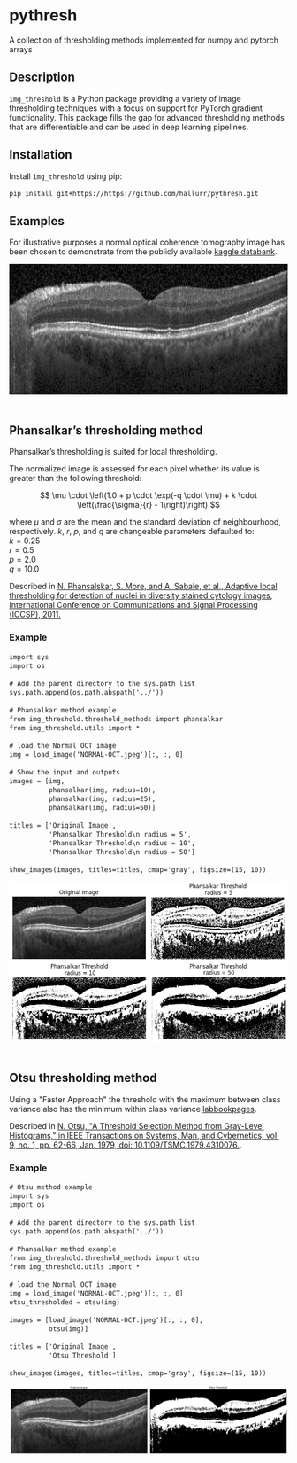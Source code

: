 # pythresh
A collection of thresholding methods implemented for numpy and pytorch arrays


## Description
`img_threshold` is a Python package providing a variety of image thresholding techniques with a focus on support for PyTorch gradient functionality. This package fills the gap for advanced thresholding methods that are differentiable and can be used in deep learning pipelines.

## Installation

Install `img_threshold` using pip:

```bash
pip install git+https://https://github.com/hallurr/pythresh.git
```

## Examples

For illustrative purposes a normal optical coherence tomography image has been chosen to demonstrate from the publicly available [kaggle databank](https://www.kaggle.com/datasets/paultimothymooney/kermany2018). 
<div align="center">
  <img src="examples/NORMAL-OCT.jpeg" alt="Normal OCT">
</div>




<div style="height: 20px;"></div>

## Phansalkar’s thresholding method



Phansalkar’s thresholding is suited for local thresholding.

The normalized image is assessed for each pixel whether its value is greater than the following threshold:

$$
\mu \cdot \left(1.0 + p \cdot \exp(-q \cdot \mu) + k \cdot \left(\frac{\sigma}{r} - 1\right)\right)
$$

  
where $\mu$ and $\sigma$ are the mean and the standard deviation of neighbourhood, respectively. 
$k$, $r$, $p$, and $q$ are changeable parameters defaulted to:\
$k=0.25$\
$r=0.5$\
$p=2.0$\
$q=10.0$

Described in [N. Phansalskar, S. More, and A. Sabale, et al., Adaptive local thresholding for detection of nuclei in diversity stained cytology images, International Conference on Communications and Signal Processing (ICCSP), 2011. ](https://ieeexplore.ieee.org/document/5739305/)
### Example

```
import sys
import os

# Add the parent directory to the sys.path list
sys.path.append(os.path.abspath('../')) 

# Phansalkar method example
from img_threshold.threshold_methods import phansalkar
from img_threshold.utils import *

# load the Normal OCT image
img = load_image('NORMAL-OCT.jpeg')[:, :, 0]

# Show the input and outputs
images = [img, 
          phansalkar(img, radius=10), 
          phansalkar(img, radius=25), 
          phansalkar(img, radius=50)]

titles = ['Original Image', 
          'Phansalkar Threshold\n radius = 5', 
          'Phansalkar Threshold\n radius = 10', 
          'Phansalkar Threshold\n radius = 50']

show_images(images, titles=titles, cmap='gray', figsize=(15, 10))
```
<div align="center">

<img src="examples/Phansalkar.png" alt="Phansalkar Thresholding">
</div>

<div style="height: 20px;"></div>

## Otsu thresholding method


Using a "Faster Approach" the threshold with the maximum between class variance also has the minimum within class variance [labbookpages](http://www.labbookpages.co.uk/software/imgProc/otsuThreshold.html).
    
Described in [N. Otsu, "A Threshold Selection Method from Gray-Level Histograms," in IEEE Transactions on Systems, Man, and Cybernetics, vol. 9, no. 1, pp. 62-66, Jan. 1979, doi: 10.1109/TSMC.1979.4310076.](https://ieeexplore.ieee.org/document/4310076).


### Example

```
# Otsu method example
import sys
import os

# Add the parent directory to the sys.path list
sys.path.append(os.path.abspath('../'))

# Phansalkar method example
from img_threshold.threshold_methods import otsu
from img_threshold.utils import *

# load the Normal OCT image
img = load_image('NORMAL-OCT.jpeg')[:, :, 0]
otsu_thresholded = otsu(img)

images = [load_image('NORMAL-OCT.jpeg')[:, :, 0], 
          otsu(img)]

titles = ['Original Image', 
          'Otsu Threshold']

show_images(images, titles=titles, cmap='gray', figsize=(15, 10))
```
<div align="center">
<img src="examples/Otsu.png" alt="Otsu Thresholding">
</div>